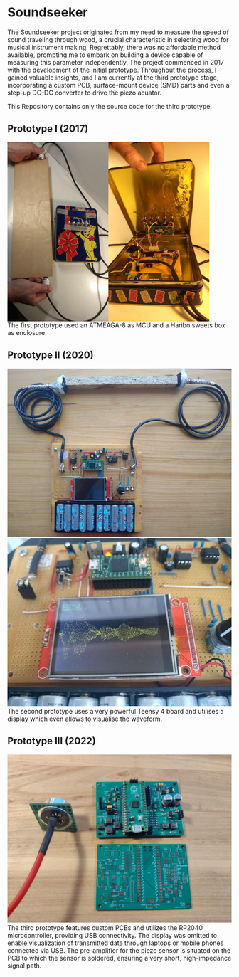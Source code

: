 # Soundseeker
The Soundseeker project originated from my need to measure the speed of sound traveling through wood, a crucial characteristic in selecting wood for musical instrument making. Regrettably, there was no affordable method available, prompting me to embark on building a device capable of measuring this parameter independently. The project commenced in 2017 with the development of the initial prototype. Throughout the process, I gained valuable insights, and I am currently at the third prototype stage, incorporating a custom PCB, surface-mount device (SMD) parts and even a step-up DC-DC converter to drive the piezo acuator.

This Repository contains only the source code for the third prototype.

## Prototype I (2017)
<div style="display: flex">
<img src="docs/static/img/prototype_1/prototype_1_use_case.jpg" width="45%">
<img src="docs/static/img/prototype_1/prototype_1_inside.jpg" width="45%">
</div>
The first prototype used an ATMEAGA-8 as MCU and a Haribo sweets box as enclosure. 

## Prototype II (2020)
<img src="docs/static/img/prototype_2/prototype_horizontal_use_case.jpg">
<img src="docs/static/img/prototype_2/prototype_waves_on_display.jpg">
The second prototype uses a very powerful Teensy 4 board and utilises a display which even allows to visualise the waveform.

## Prototype III (2022)
<img src="docs/static/img/prototype_3/Prottype_3_SMD.jpg">
The third prototype features custom PCBs and utilizes the RP2040 microcontroller, providing USB connectivity. The display was omitted to enable visualization of transmitted data through laptops or mobile phones connected via USB. The pre-amplifier for the piezo sensor is situated on the PCB to which the sensor is soldered, ensuring a very short, high-impedance signal path.
